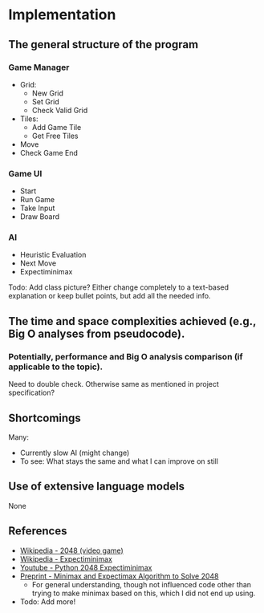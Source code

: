 # Implementation
## The general structure of the program

### Game Manager
- Grid:
  - New Grid
  - Set Grid
  - Check Valid Grid
- Tiles:
  - Add Game Tile
  - Get Free Tiles
- Move
- Check Game End

### Game UI
- Start
- Run Game
- Take Input
- Draw Board
  
### AI
- Heuristic Evaluation
- Next Move
- Expectiminimax
  
Todo:
Add class picture? Either change completely to a text-based explanation or keep bullet points, but add all the needed info.

## The time and space complexities achieved (e.g., Big O analyses from pseudocode).
### Potentially, performance and Big O analysis comparison (if applicable to the topic).
Need to double check. Otherwise same as mentioned in project specification?
## Shortcomings
Many:
- Currently slow AI (might change)
- To see: What stays the same and what I can improve on still
## Use of extensive language models
None
## References
- [Wikipedia - 2048 (video game)](https://en.wikipedia.org/wiki/2048_(video_game))
- [Wikipedia - Expectiminimax](https://en.wikipedia.org/wiki/Expectiminimax#:~:text=The%20expectiminimax%20algorithm%20is%20a,elements%20such%20as%20dice%20rolls.)
- [Youtube - Python 2048 Expectiminimax](https://www.youtube.com/watch?v=0fOLkZJ-Q6I&ab_channel=MichaelSchrandt)
- [Preprint - Minimax and Expectimax Algorithm to Solve 2048](https://osf.io/preprints/osf/xfdsr)
  - For general understanding, though not influenced code other than trying to make minimax based on this, which I did not end up using.
- Todo: Add more!
